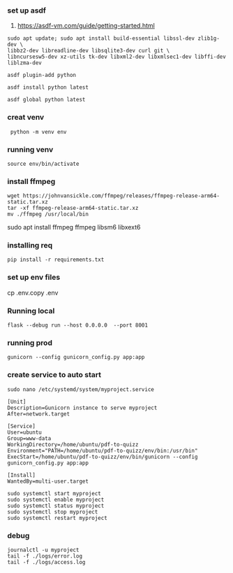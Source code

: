 ### set up asdf

1. https://asdf-vm.com/guide/getting-started.html

```
sudo apt update; sudo apt install build-essential libssl-dev zlib1g-dev \
libbz2-dev libreadline-dev libsqlite3-dev curl git \
libncursesw5-dev xz-utils tk-dev libxml2-dev libxmlsec1-dev libffi-dev liblzma-dev
```

```
asdf plugin-add python
```

```
asdf install python latest
```

```
asdf global python latest
```

### creat venv

```
 python -m venv env
```

### running venv

```
source env/bin/activate
```

### install ffmpeg

```
wget https://johnvansickle.com/ffmpeg/releases/ffmpeg-release-arm64-static.tar.xz
tar -xf ffmpeg-release-arm64-static.tar.xz
mv ./ffmpeg /usr/local/bin
```

sudo apt install ffmpeg ffmpeg libsm6 libxext6

### installing req

```
pip install -r requirements.txt
```

### set up env files

cp .env.copy .env

### Running local

```
flask --debug run --host 0.0.0.0  --port 8001
```

### running prod

```
gunicorn --config gunicorn_config.py app:app
```

### create service to auto start

```
sudo nano /etc/systemd/system/myproject.service
```

```
[Unit]
Description=Gunicorn instance to serve myproject
After=network.target

[Service]
User=ubuntu
Group=www-data
WorkingDirectory=/home/ubuntu/pdf-to-quizz
Environment="PATH=/home/ubuntu/pdf-to-quizz/env/bin:/usr/bin"
ExecStart=/home/ubuntu/pdf-to-quizz/env/bin/gunicorn --config gunicorn_config.py app:app

[Install]
WantedBy=multi-user.target
```

```
sudo systemctl start myproject
sudo systemctl enable myproject
sudo systemctl status myproject
sudo systemctl stop myproject
sudo systemctl restart myproject
```

### debug

```
journalctl -u myproject
tail -f ./logs/error.log
tail -f ./logs/access.log
```
